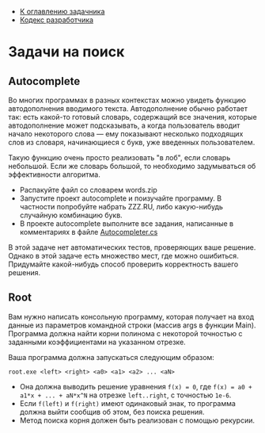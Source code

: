 * [К оглавлению задачника](https://github.com/urfu-code/cs101-main)
* [Кодекс разработчика](https://docs.google.com/document/d/1w8C1VyDPh9_1DaGD6oDJWmHw8V6cWrr469CgMiLGmdE/edit#)

Задачи на поиск
===

Autocomplete
---

Во многих программах в разных контекстах можно увидеть функцию автодополнения вводимого текста.
Автодополнение обычно работает так: есть какой-то готовый словарь, содержащий все значения, 
которые автодополнение может подсказывать, а когда пользователь вводит начало некоторого слова — ему 
показывают несколько подходящих слов из словаря, начинающиеся с букв, уже введенных пользователем.

Такую функцию очень просто реализовать "в лоб", если словарь небольшой. 
Если же словарь большой, то необходимо задумываться об эффективности алгоритма.

* Распакуйте файл со словарем words.zip
* Запустите проект autocomplete и поизучайте программу. В частности попробуйте набрать ZZZ.RU, либо какую-нибудь случайную комбинацию букв.
* В проекте autocomplete выполните все задания, написанные в комментариях в файле [Autocompleter.cs](autocomplete/Autocompleter.cs)

В этой задаче нет автоматических тестов, проверяющих ваше решение. Однако в этой задаче есть множество мест, где можно ошибиться.
Придумайте какой-нибудь способ проверить корректность вашего решения.


Root
----

Вам нужно написать консольную программу, которая получает на вход данные из параметров командной строки (массив args в функции Main).
Программа должна найти корни полинома с некоторой точностью с заданными коэффициентами на указанном отрезке.

Ваша программа должна запускаться следующим образом:

```
root.exe <left> <right> <a0> <a1> <a2> ... <aN>
```

* Она должна выводить решение уравнения `f(x) = 0`, где `f(x) = a0 + a1*x + ... + aN*x^N` на отрезке `left..right`, с точностью `1e-6`.
* Если `f(left)` и `f(right)` имеют одинаковый знак, то программа должна выйти сообщив об этом, без поиска решения.
* Метод поиска корня должен быть реализован с помощью рекурсии.
